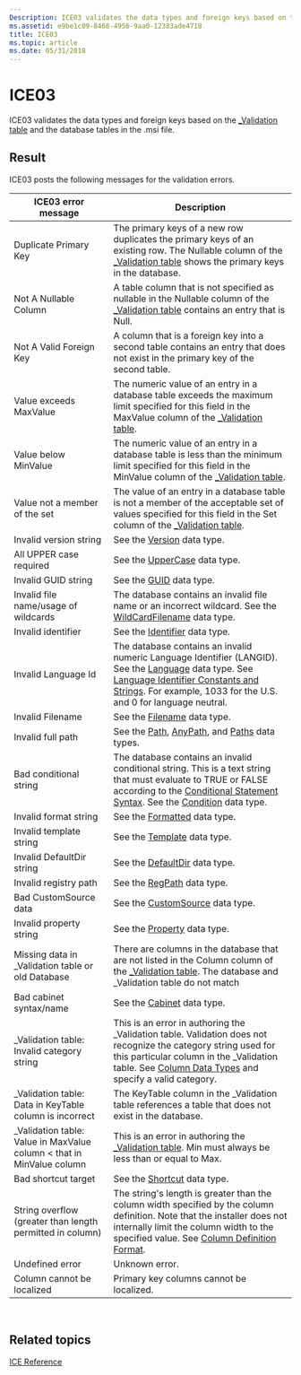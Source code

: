 ```yaml
---
Description: ICE03 validates the data types and foreign keys based on the \_Validation table and the database tables in the .msi file.
ms.assetid: e9be1c09-8468-4956-9aa0-12383ade4718
title: ICE03
ms.topic: article
ms.date: 05/31/2018
---
```


# ICE03

ICE03 validates the data types and foreign keys based on the [\_Validation table](-validation-table.md) and the database tables in the .msi file.

## Result

ICE03 posts the following messages for the validation errors.



| ICE03 error message                                                       | Description                                                                                                                                                                                                                                                                               |
|---------------------------------------------------------------------------|-------------------------------------------------------------------------------------------------------------------------------------------------------------------------------------------------------------------------------------------------------------------------------------------|
| Duplicate Primary Key                                                     | The primary keys of a new row duplicates the primary keys of an existing row. The Nullable column of the [\_Validation table](-validation-table.md) shows the primary keys in the database.                                                                                              |
| Not A Nullable Column                                                     | A table column that is not specified as nullable in the Nullable column of the [\_Validation table](-validation-table.md) contains an entry that is Null.                                                                                                                                |
| Not A Valid Foreign Key                                                   | A column that is a foreign key into a second table contains an entry that does not exist in the primary key of the second table.                                                                                                                                                          |
| Value exceeds MaxValue                                                    | The numeric value of an entry in a database table exceeds the maximum limit specified for this field in the MaxValue column of the [\_Validation table](-validation-table.md).                                                                                                           |
| Value below MinValue                                                      | The numeric value of an entry in a database table is less than the minimum limit specified for this field in the MinValue column of the [\_Validation table](-validation-table.md).                                                                                                      |
| Value not a member of the set                                             | The value of an entry in a database table is not a member of the acceptable set of values specified for this field in the Set column of the [\_Validation table](-validation-table.md).                                                                                                  |
| Invalid version string                                                    | See the [Version](version.md) data type.                                                                                                                                                                                                                                                 |
| All UPPER case required                                                   | See the [UpperCase](uppercase.md) data type.                                                                                                                                                                                                                                             |
| Invalid GUID string                                                       | See the [GUID](guid.md) data type.                                                                                                                                                                                                                                                       |
| Invalid file name/usage of wildcards                                      | The database contains an invalid file name or an incorrect wildcard. See the [WildCardFilename](wildcardfilename.md) data type.                                                                                                                                                          |
| Invalid identifier                                                        | See the [Identifier](identifier.md) data type.                                                                                                                                                                                                                                           |
| Invalid Language Id                                                       | The database contains an invalid numeric Language Identifier (LANGID). See the [Language](language.md) data type. See [Language Identifier Constants and Strings](https://msdn.microsoft.com/library/Dd318693(v=VS.85).aspx). For example, 1033 for the U.S. and 0 for language neutral.<br/> |
| Invalid Filename                                                          | See the [Filename](filename.md) data type.                                                                                                                                                                                                                                               |
| Invalid full path                                                         | See the [Path](path.md), [AnyPath](anypath.md), and [Paths](paths.md) data types.                                                                                                                                                                                                      |
| Bad conditional string                                                    | The database contains an invalid conditional string. This is a text string that must evaluate to TRUE or FALSE according to the [Conditional Statement Syntax](conditional-statement-syntax.md). See the [Condition](condition.md) data type.                                           |
| Invalid format string                                                     | See the [Formatted](formatted.md) data type.                                                                                                                                                                                                                                             |
| Invalid template string                                                   | See the [Template](template.md) data type.                                                                                                                                                                                                                                               |
| Invalid DefaultDir string                                                 | See the [DefaultDir](defaultdir.md) data type.                                                                                                                                                                                                                                           |
| Invalid registry path                                                     | See the [RegPath](regpath.md) data type.                                                                                                                                                                                                                                                 |
| Bad CustomSource data                                                     | See the [CustomSource](customsource.md) data type.                                                                                                                                                                                                                                       |
| Invalid property string                                                   | See the [Property](property.md) data type.                                                                                                                                                                                                                                               |
| Missing data in \_Validation table or old Database                        | There are columns in the database that are not listed in the Column column of the [\_Validation table](-validation-table.md). The database and \_Validation table do not match                                                                                                           |
| Bad cabinet syntax/name                                                   | See the [Cabinet](cabinet.md) data type.                                                                                                                                                                                                                                                 |
| \_Validation table: Invalid category string                               | This is an error in authoring the \_Validation table. Validation does not recognize the category string used for this particular column in the \_Validation table. See [Column Data Types](column-data-types.md) and specify a valid category.                                           |
| \_Validation table: Data in KeyTable column is incorrect                  | The KeyTable column in the \_Validation table references a table that does not exist in the database.                                                                                                                                                                                     |
| \_Validation table: Value in MaxValue column < that in MinValue column | This is an error in authoring the [\_Validation table](-validation-table.md). Min must always be less than or equal to Max.                                                                                                                                                              |
| Bad shortcut target                                                       | See the [Shortcut](shortcut.md) data type.                                                                                                                                                                                                                                               |
| String overflow (greater than length permitted in column)                 | The string's length is greater than the column width specified by the column definition. Note that the installer does not internally limit the column width to the specified value. See [Column Definition Format](column-definition-format.md).                                         |
| Undefined error                                                           | Unknown error.                                                                                                                                                                                                                                                                            |
| Column cannot be localized                                                | Primary key columns cannot be localized.                                                                                                                                                                                                                                                  |



 

## Related topics

<dl> <dt>

[ICE Reference](ice-reference.md)
</dt> </dl>

 

 




